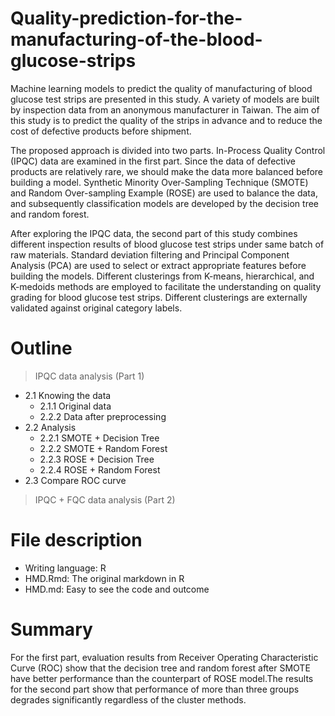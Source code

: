 # Quality-prediction-for-the-manufacturing-of-the-blood-glucose-strips
Machine learning models to predict the quality of manufacturing of blood glucose test strips are presented in this study. A variety of models are built by inspection data from an anonymous manufacturer in Taiwan. The aim of this study is to predict the quality of the strips in advance and to reduce the cost of defective products before shipment.

The proposed approach is divided into two parts. In-Process Quality Control (IPQC) data are examined in the first part. Since the data of defective products are relatively rare, we should make the data more balanced before building a model. Synthetic Minority Over-Sampling Technique (SMOTE) and Random Over-sampling Example (ROSE) are used to balance the data, and subsequently classification models are developed by the decision tree and random forest. 

After exploring the IPQC data, the second part of this study combines different inspection results of blood glucose test strips under same batch of raw materials. Standard deviation filtering and Principal Component Analysis (PCA) are used to select or extract appropriate features before building the models. Different clusterings from K-means, hierarchical, and K-medoids methods are employed to facilitate the understanding on quality grading for blood glucose test strips. Different clusterings are externally validated against original category labels.

# Outline
> IPQC data analysis (Part 1)

+ 2.1 Knowing the data
  - 2.1.1 Original data
  - 2.2.2 Data after preprocessing
+ 2.2 Analysis 
  - 2.2.1 SMOTE + Decision Tree
  - 2.2.2 SMOTE + Random Forest
  - 2.2.3 ROSE + Decision Tree
  - 2.2.4 ROSE + Random Forest
+ 2.3 Compare ROC curve
    
> IPQC + FQC data analysis (Part 2)


# File description
- Writing language: R
- HMD.Rmd: The original markdown in R
- HMD.md: Easy to see the code and outcome
# Summary
For the first part, evaluation results from Receiver Operating Characteristic Curve (ROC) show that the decision tree and random forest after SMOTE have better performance than the counterpart of ROSE model.The results for the second part show that performance of more than three groups degrades significantly regardless of the cluster methods.
